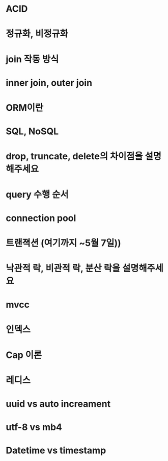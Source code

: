 # ACID
# 정규화, 비정규화
# join 작동 방식
# inner join, outer join
# ORM이란
# SQL, NoSQL
# drop, truncate, delete의 차이점을 설명해주세요
# query 수행 순서
# connection pool
# 트랜젹션 (여기까지 ~5월 7일))


# 낙관적 락, 비관적 락, 분산 락을 설명해주세요
# mvcc
# 인덱스
# Cap 이론
# 레디스
# uuid vs auto increament
# utf-8 vs mb4
# Datetime vs timestamp
